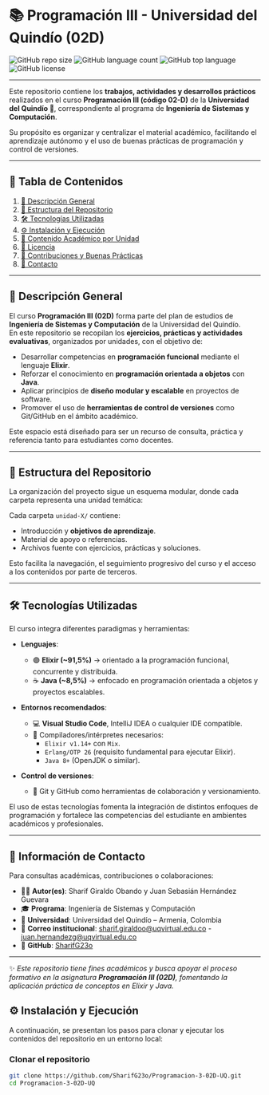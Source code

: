 # 📚 Programación III - Universidad del Quindío (02D)

![GitHub repo size](https://img.shields.io/github/repo-size/SharifG23o/Programacion-3-02D-UQ?color=blue&label=Tamaño%20del%20Repo)
![GitHub language count](https://img.shields.io/github/languages/count/SharifG23o/Programacion-3-02D-UQ?color=purple&label=Lenguajes)
![GitHub top language](https://img.shields.io/github/languages/top/SharifG23o/Programacion-3-02D-UQ?color=orange&label=Lenguaje%20Principal)
![GitHub license](https://img.shields.io/github/license/SharifG23o/Programacion-3-02D-UQ?color=green&label=Licencia)

---

Este repositorio contiene los **trabajos, actividades y desarrollos prácticos** realizados en el curso **Programación III (código 02-D)** de la **Universidad del Quindío 🏫**, correspondiente al programa de **Ingeniería de Sistemas y Computación**.

Su propósito es organizar y centralizar el material académico, facilitando el aprendizaje autónomo y el uso de buenas prácticas de programación y control de versiones.

---

## 📑 Tabla de Contenidos

1. [📝 Descripción General](#-descripción-general)  
2. [📂 Estructura del Repositorio](#-estructura-del-repositorio)  
3. [🛠️ Tecnologías Utilizadas](#️-tecnologías-utilizadas)  
4. [⚙️ Instalación y Ejecución](#️-instalación-y-ejecución)  
5. [📖 Contenido Académico por Unidad](#-contenido-académico-por-unidad)  
6. [📜 Licencia](#-licencia)  
7. [🤝 Contribuciones y Buenas Prácticas](#-contribuciones-y-buenas-prácticas)  
8. [📧 Contacto](#-contacto)

---

## 📝 Descripción General

El curso **Programación III (02D)** forma parte del plan de estudios de **Ingeniería de Sistemas y Computación** de la Universidad del Quindío.  
En este repositorio se recopilan los **ejercicios, prácticas y actividades evaluativas**, organizados por unidades, con el objetivo de:

- Desarrollar competencias en **programación funcional** mediante el lenguaje **Elixir**.  
- Reforzar el conocimiento en **programación orientada a objetos** con **Java**.  
- Aplicar principios de **diseño modular y escalable** en proyectos de software.  
- Promover el uso de **herramientas de control de versiones** como Git/GitHub en el ámbito académico.  

Este espacio está diseñado para ser un recurso de consulta, práctica y referencia tanto para estudiantes como docentes.

---

## 📂 Estructura del Repositorio

La organización del proyecto sigue un esquema modular, donde cada carpeta representa una unidad temática:

Cada carpeta `unidad-X/` contiene:  
- Introducción y **objetivos de aprendizaje**.  
- Material de apoyo o referencias.  
- Archivos fuente con ejercicios, prácticas y soluciones.  

Esto facilita la navegación, el seguimiento progresivo del curso y el acceso a los contenidos por parte de terceros.

---

## 🛠️ Tecnologías Utilizadas

El curso integra diferentes paradigmas y herramientas:

- **Lenguajes**:  
  - 🟣 **Elixir (~91,5%)** → orientado a la programación funcional, concurrente y distribuida.  
  - ☕ **Java (~8,5%)** → enfocado en programación orientada a objetos y proyectos escalables.  

- **Entornos recomendados**:  
  - 💻 **Visual Studio Code**, IntelliJ IDEA o cualquier IDE compatible.  
  - 🔧 Compiladores/intérpretes necesarios:  
    - `Elixir v1.14+` con `Mix`.
    - `Erlang/OTP 26` (requisito fundamental para ejecutar Elixir).  
    - `Java 8+` (OpenJDK o similar).  

- **Control de versiones**:  
  - 🌱 Git y GitHub como herramientas de colaboración y versionamiento.  

El uso de estas tecnologías fomenta la integración de distintos enfoques de programación y fortalece las competencias del estudiante en ambientes académicos y profesionales.

---

## 📧 Información de Contacto

Para consultas académicas, contribuciones o colaboraciones:

- 👨‍💻 **Autor(es)**: Sharif Giraldo Obando y Juan Sebasián Hernández Guevara
- 🎓 **Programa**: Ingeniería de Sistemas y Computación  
- 🏫 **Universidad**: Universidad del Quindío – Armenia, Colombia  
- 📧 **Correo institucional**: sharif.giraldoo@uqvirtual.edu.co - juan.hernandezg@uqvirtual.edu.co
- 🔗 **GitHub**: [SharifG23o](https://github.com/SharifG23o) 


---

✨ *Este repositorio tiene fines académicos y busca apoyar el proceso formativo en la asignatura **Programación III (02D)**, fomentando la aplicación práctica de conceptos en Elixir y Java.*

## ⚙️ Instalación y Ejecución

A continuación, se presentan los pasos para clonar y ejecutar los contenidos del repositorio en un entorno local:

### Clonar el repositorio  
```bash
git clone https://github.com/SharifG23o/Programacion-3-02D-UQ.git
cd Programacion-3-02D-UQ





